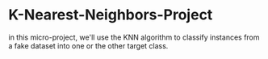 # K-Nearest-Neighbors-Project
in this micro-project, we'll use the KNN algorithm to classify instances from a fake dataset into one or the other target class.
